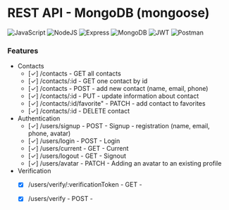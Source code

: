 # REST API - MongoDB (mongoose)

![JavaScript](https://img.shields.io/badge/JavaScript-F7DF1E?style=for-the-badge&logo=javascript&logoColor=black) ![NodeJS](https://img.shields.io/badge/Node.js-43853D?style=for-the-badge&logo=node.js&logoColor=white) ![Express](https://img.shields.io/badge/Express.js-404D59?style=for-the-badge) ![MongoDB](https://img.shields.io/badge/MongoDB-4EA94B?style=for-the-badge&logo=mongodb&logoColor=white) ![JWT](https://img.shields.io/badge/JWT-000000?style=for-the-badge&logo=JSON%20web%20tokens&logoColor=white) ![Postman](https://img.shields.io/badge/Postman-FF6C37?style=for-the-badge&logo=Postman&logoColor=white)

### Features
- Contacts
    - [✓] /contacts - GET all contacts
    - [✓] /contacts/:id - GET one contact by id
    - [✓] /contacts - POST - add new contact (name, email, phone)
    - [✓] /contacts/:id - PUT - update information about contact
    - [✓] /contacts/:id/favorite" - PATCH - add contact to favorites
    - [✓] /contacts/:id - DELETE contact
- Authentication
    - [✓] /users/signup - POST - Signup - registration (name, email, phone, avatar)
    - [✓] /users/login - POST - Login 
    - [✓] /users/current - GET - Current
    - [✓] /users/logout - GET - Signout
    - [✓] /users/avatar - PATCH - Adding an avatar to an existing profile
- Verification
    - [x] /users/verify/:verificationToken - GET - 
    - [x] /users/verify - POST - 

